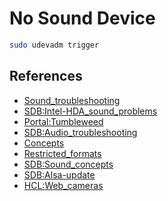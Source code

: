 # No Sound Device


```bash
sudo udevadm trigger
```


## References

- [Sound_troubleshooting](https://en.opensuse.org/Sound_troubleshooting)
- [SDB:Intel-HDA_sound_problems](https://en.opensuse.org/SDB:Intel-HDA_sound_problems)
- [Portal:Tumbleweed](https://en.opensuse.org/Portal:Tumbleweed)
- [SDB:Audio_troubleshooting](https://en.opensuse.org/SDB:Audio_troubleshooting)
- [Concepts](https://en.opensuse.org/Concepts)
- [Restricted_formats](https://en.opensuse.org/Restricted_formats)
- [SDB:Sound_concepts](https://en.opensuse.org/SDB:Sound_concepts)
- [SDB:Alsa-update](https://en.opensuse.org/SDB:Alsa-update)
- [HCL:Web_cameras](https://en.opensuse.org/HCL:Web_cameras)
